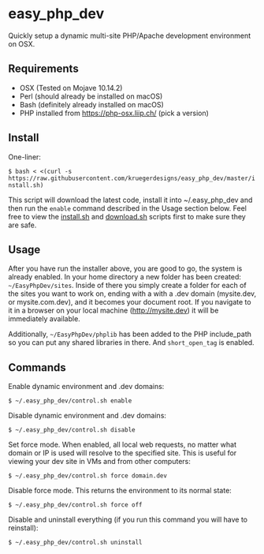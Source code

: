 easy_php_dev
============

Quickly setup a dynamic multi-site PHP/Apache development environment on OSX.

Requirements
------------

- OSX (Tested on Mojave 10.14.2)
- Perl (should already be installed on macOS)
- Bash (definitely already installed on macOS)
- PHP installed from https://php-osx.liip.ch/ (pick a version)

Install
-------

One-liner:

`$ bash < <(curl -s https://raw.githubusercontent.com/kruegerdesigns/easy_php_dev/master/install.sh)`

This script will download the latest code, install it into ~/.easy_php_dev and then run the `enable` command described in the Usage section below. Feel free to view the [install.sh](https://github.com/kruegerdesigns/easy_php_dev/blob/master/install.sh) and [download.sh](https://github.com/kruegerdesigns/easy_php_dev/blob/master/download.sh) scripts first to make sure they are safe.

Usage
-----

After you have run the installer above, you are good to go, the system is already enabled. In your home directory a new folder has been created: `~/EasyPhpDev/sites`. Inside of there you simply create a folder for each of the sites you want to work on, ending with a with a .dev domain (mysite.dev, or mysite.com.dev), and it becomes your document root. If you navigate to it in a browser on your local machine (http://mysite.dev) it will be immediately available.

Additionally, `~/EasyPhpDev/phplib` has been added to the PHP include_path so you can put any shared libraries in there. And `short_open_tag` is enabled.

Commands
--------

Enable dynamic environment and .dev domains:

`$ ~/.easy_php_dev/control.sh enable`

Disable dynamic environment and .dev domains:

`$ ~/.easy_php_dev/control.sh disable`

Set force mode. When enabled, all local web requests, no matter what domain or IP is used will resolve to the specified site. This is useful for viewing your dev site in VMs and from other computers:

`$ ~/.easy_php_dev/control.sh force domain.dev`

Disable force mode. This returns the environment to its normal state:

`$ ~/.easy_php_dev/control.sh force off`

Disable and uninstall everything (if you run this command you will have to reinstall):

`$ ~/.easy_php_dev/control.sh uninstall`
